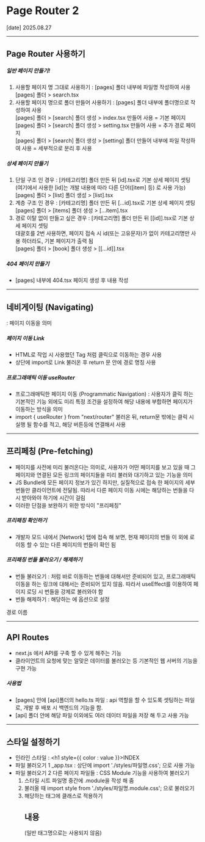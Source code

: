 # Page Router 2
[date] 2025.08.27

-------------

## Page Router 사용하기

##### 일반 페이지 만들기!
1) 사용할 페이지 명 그대로 사용하기 : [pages] 폴더 내부에 파일명 작성하여 사용 <br>
[pages] 폴더 > search.tsx
2) 사용할 페이지 명으로 폴더 만들어 사용하기 : [pages] 폴더 내부에 폴더명으로 작성하여 사용 <br>
[pages] 폴더 > [search] 폴더 생성 > index.tsx 만들어 사용 = 기본 페이지<br>
[pages] 폴더 > [search] 폴더 생성 > setting.tsx 만들어 사용 = 추가 경로 페이지<br>
[pages] 폴더 > [search] 폴더 생성 > [setting] 폴더 만들어 내부에 파일 작성하여 사용 = 세부적으로 분리 후 사용<br>

##### 상세 페이지 만들기
1) 단일 구조 인 경우 : [카테고리명] 폴더 만든 뒤 [id].tsx로 기본 상세 페이지 셋팅<br>
(여기에서 사용한 [id]는 개발 내용에 따라 다른 단어([item] 등) 로 사용 가능)<br>
[pages] 폴더 > [list] 폴더 생성 > [list].tsx
2) 계층 구조 인 경우 : [카테고리명] 폴더 만든 뒤 [...id].tsx로 기본 상세 페이지 셋팅<br>
[pages] 폴더 > [items] 폴더 생성 > [...item].tsx
3) 경로 이탈 없이 만들고 싶은 경우 : [카테고리명] 폴더 만든 뒤 [[id]].tsx로 기본 상세 페이지 셋팅<br>대괄호를 2번 사용하면, 페이지 접속 시 id(또는 고유문자)가 없이 카테고리명만 사용 하더라도, 기본 페이지가 출력 됨<br>
[pages] 폴더 > [book] 폴더 생성 > [[...id]].tsx

##### 404 페이지 만들기
- [pages] 내부에 404.tsx 페이지 생성 후 내용 작성

-------------

## 네비게이팅 (Navigating)
: 페이지 이동을 의미

##### 페이지 이동 Link
- HTML로 작업 시 사용했던 <a>Tag 처럼 클릭으로 이동하는 경우 사용
- 상단에 import로 Link 불러온 후 return 문 안에 <Link href={경로}>경로 명칭</Link> 사용

##### 프로그래매틱 이동 useRouter
- 프로그래매틱한 페이지 이동 (Programmatic Navigation) : 사용자가 클릭 하는 기본적인 기능 외에도 미리 특정 조건을 설정하여 해당 내용에 부합하면 페이지가 이동하는 방식을 의미
- import { useRouter } from "next/router" 불러온 뒤, return문 밖에는 클릭 시 실행 될 함수를 적고, 해당 버튼등에 연결해서 사용

-------------

## 프리페칭 (Pre-fetching)
- 페이지를 사전에 미리 불러온다는 의미로, 사용자가 어떤 페이지를 보고 있을 때 그 페이지와 연결된 모든 링크의 페이지들을 미리 불러와 대기하고 있는 기능을 의미
- JS Bundle에 모든 페이지 정보가 있긴 하지만, 실질적으로 접속 한 페이지의 세부 번들만 클라이언트에 전달됨. 따라서 다른 페이지 이동 시에는 해당하는 번들을 다시 받아와야 하기에 시간이 걸림 
- 이러한 단점을 보완하기 위한 방식이 "프리페칭"

##### 프리패칭 확인하기
- 개발자 모드 내에서 [Network] 탭에 접속 해 보면, 현재 페이지의 번들 이 외에 <Link>로 이동 할 수 있는 다른 페이지의 번들이 확인 됨

##### 프리패칭 번들 불러오기 / 해제하기
- 번들 불러오기 : <Link> 처럼 바로 이동하는 번들에 대해서만 준비되어 있고, 프로그래매틱 이동을 하는 링크에 대해서는 준비되어 있지 않음. 따라서 useEffect를 이용하여 페이지 로딩 시 번들을 강제로 불러와야 함
- 번들 해제하기 : 해당하는 <Link>에 옵션으로 설정<br>
<Link href={경로} prefetch={false}>경로 이름</Link>

-------------

## API Routes
- next.js 에서 API를 구축 할 수 있게 해주는 기능
- 클라이언트의 요청에 맞는 알맞은 데이터를 불러오는 등 기본적인 웹 서버의 기능을 구현 가능 

##### 사용법
- [pages] 안에 [api]폴더의 hello.ts 파일 : api 역할을 할 수 있도록 셋팅하는 파일로, 개발 후 배포 시 백엔드의 기능을 함.
- [api] 폴더 안에 해당 파일 이외에도 여러 데이터 파일을 저장 해 두고 사용 가능

-------------

## 스타일 설정하기
- 인라인 스타일 : <h1 style={{ color : value }}>INDEX</h1>
- 파일 불러오기 1 _app.tsx : 상단에 import './styles/파일명.css'; 으로 사용 가능 
- 파일 불러오기 2 다른 페이지 파일들 : CSS Module 기능을 사용하여 불러오기<br>
    1) 스타일 시트 파일명 중간에 .module을 작성 해 줌
    2) 불러올 때  import style from './styles/파일명.module.css'; 으로 불러오기
    3) 해당하는 태그에 클래스로 적용하기 <h2 className={style.h2}>내용</h2> (일반 태그명으로는 사용되지 않음)

